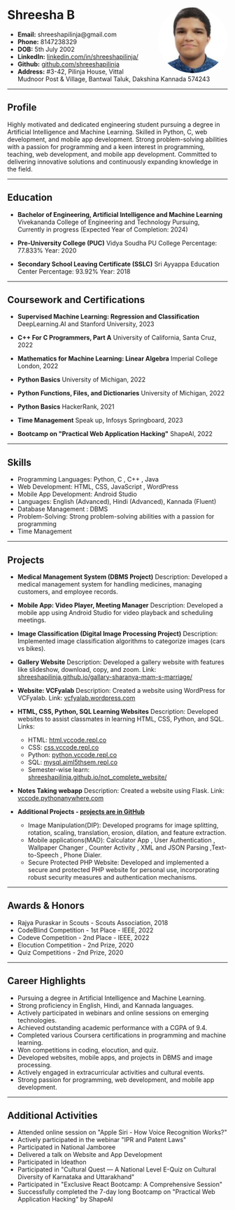 
<style>
  .profile-picture {
    width: 160px;
    height: 150px;
    object-fit: cover;
    border-radius: 50%;
    float: right;
    margin-left: 20px;
  }
  
</style>

<div>
  <img src="photo.png" alt="Profile Picture" class="profile-picture">
  <h1><strong>Shreesha B</strong></h1>
  <ul>
    <li><strong>Email:</strong> shreeshapilinja@gmail.com</li>
    <li><strong>Phone:</strong> 8147238329</li>
    <li><strong>DOB:</strong> 5th July 2002</li>
    <li><strong>LinkedIn:</strong> <a href="https://www.linkedin.com/in/shreeshapilinja/">linkedin.com/in/shreeshapilinja/</a></li>
    <li><strong>Github:</strong> <a href="https://github.com/shreeshapilinja">github.com/shreeshapilinja</a></li> 
    <li><strong>Address:</strong> #3-42, Pilinja House, Vittal Mudnoor Post & Village, Bantwal Taluk, Dakshina Kannada 574243</li>
  </ul>
</div>

---

## Profile
Highly motivated and dedicated engineering student pursuing a degree in Artificial Intelligence and Machine Learning. Skilled in Python, C, web development, and mobile app development. Strong problem-solving abilities with a passion for programming and a keen interest in programming, teaching, web development, and mobile app development. Committed to delivering innovative solutions and continuously expanding knowledge in the field.

---

## Education
- **Bachelor of Engineering, Artificial Intelligence and Machine Learning**
  Vivekananda College of Engineering and Technology
  Pursuing, Currently in progress (Expected Year of Completion: 2024)

- **Pre-University College (PUC)**
  Vidya Soudha PU College
  Percentage: 77.833%
  Year: 2020

- **Secondary School Leaving Certificate (SSLC)**
  Sri Ayyappa Education Center
  Percentage: 93.92%
  Year: 2018

---

## Coursework and Certifications
- **Supervised Machine Learning: Regression and Classification**
  DeepLearning.AI and Stanford University, 2023

- **C++ For C Programmers, Part A**
  University of California, Santa Cruz, 2022

- **Mathematics for Machine Learning: Linear Algebra**
  Imperial College London, 2022

- **Python Basics**
  University of Michigan, 2022

- **Python Functions, Files, and Dictionaries**
  University of Michigan, 2022

- **Python Basics**
  HackerRank, 2021

- **Time Management**
  Speak up, Infosys Springboard, 2023

- **Bootcamp on "Practical Web Application Hacking"**
  ShapeAl, 2022

---

## Skills
- Programming Languages: Python, C , C++ , Java 
- Web Development: HTML, CSS, JavaScript , WordPress
- Mobile App Development: Android Studio
- Languages: English (Advanced), Hindi (Advanced), Kannada (Fluent)
- Database Management : DBMS
- Problem-Solving: Strong problem-solving abilities with a passion for programming
- Time Management

---

## Projects
- **Medical Management System (DBMS Project)**
  Description: Developed a medical management system for handling medicines, managing customers, and employee records.

- **Mobile App: Video Player, Meeting Manager**
  Description: Developed a mobile app using Android Studio for video playback and scheduling meetings.

- **Image Classification (Digital Image Processing Project)**
  Description: Implemented image classification algorithms to categorize images (cars vs bikes).
  
- **Gallery Website**
  Description: Developed a gallery website with features like slideshow, download, copy, and zoom.
  Link: [shreeshapilinja.github.io/gallary-sharanya-mam-s-marriage/](https://shreeshapilinja.github.io/gallary-sharanya-mam-s-marriage/)

- **Website: VCFyalab**
  Description: Created a website using WordPress for VCFyalab.
  Link: [vcfyalab.wordpress.com](https://vcfyalab.wordpress.com/)

- **HTML, CSS, Python, SQL Learning Websites**
  Description: Developed websites to assist classmates in learning HTML, CSS, Python, and SQL.
  Links:
    - HTML: [html.vccode.repl.co](https://html.vccode.repl.co/)
    - CSS: [css.vccode.repl.co](https://css.vccode.repl.co/)
    - Python: [python.vccode.repl.co](https://python.vccode.repl.co/)
    - SQL: [mysql.aiml5thsem.repl.co](https://mysql.aiml5thsem.repl.co/)
    - Semester-wise learn: [shreeshapilinja.github.io/not_complete_website/](https://shreeshapilinja.github.io/not_complete_website/)

- **Notes Taking webapp**
  Description: Created a website using Flask.
  Link: [vccode.pythonanywhere.com](https://vccode.pythonanywhere.com) 

- **Additional Projects - [projects are in GitHub](https://github.com/shreeshapilinja)**
  - Image Manipulation(DIP): Developed programs for image splitting, rotation, scaling, translation, erosion, dilation, and feature extraction.
  - Mobile applications(MAD): Calculator App , User Authentication , Wallpaper Changer , Counter Activity , XML and JSON Parsing ,Text-to-Speech , Phone Dialer.
  - Secure Protected PHP Website: Developed and implemented a secure and protected PHP website for personal use, incorporating robust security measures and authentication mechanisms.

---

## Awards & Honors
- Rajya Puraskar in Scouts - Scouts Association, 2018
- CodeBlind Competition - 1st Place - IEEE, 2022
- Codeve Competition - 2nd Place - IEEE, 2022
- Elocution Competition - 2nd Prize, 2020
- Quiz Competitions - 2nd Prize, 2020

---

## Career Highlights
- Pursuing a degree in Artificial Intelligence and Machine Learning.
- Strong proficiency in English, Hindi, and Kannada languages.
- Actively participated in webinars and online sessions on emerging technologies.
- Achieved outstanding academic performance with a CGPA of 9.4.
- Completed various Coursera certifications in programming and machine learning.
- Won competitions in coding, elocution, and quiz.
- Developed websites, mobile apps, and projects in DBMS and image processing.
- Actively engaged in extracurricular activities and cultural events.
- Strong passion for programming, web development, and mobile app development.

---

## Additional Activities
- Attended online session on "Apple Siri - How Voice Recognition Works?"
- Actively participated in the webinar "IPR and Patent Laws"
- Participated in National Jamboree
- Delivered a talk on Website and App Development
- Participated in Ideathon
- Participated in "Cultural Quest — A National Level E-Quiz on Cultural Diversity of Karnataka and Uttarakhand"
- Participated in "Exclusive React Bootcamp: A Comprehensive Session"
- Successfully completed the 7-day long Bootcamp on "Practical Web Application Hacking" by ShapeAl
